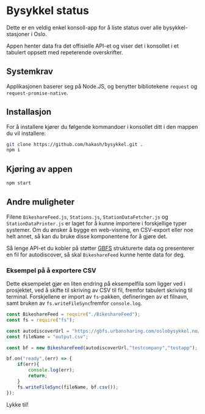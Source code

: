 # Bysykkel status

Dette er en veldig enkel konsoll-app for å liste status over alle bysykkel-stasjoner i Oslo.

Appen henter data fra det offisielle API-et og viser det i konsollet i et tabulert oppsett med repeterende overskrifter.

## Systemkrav

Applikasjonen baserer seg på Node.JS, og benytter bibliotekene `request` og `request-promise-native`.

## Installasjon

For å installere kjører du følgende kommandoer i konsollet ditt i den mappen du vil installere:

```sh
git clone https://github.com/hakash/bysykkel.git .
npm i
```

## Kjøring av appen

```sh
npm start
```

## Andre muligheter

Filene `BikeshareFeed.js`, `Stations.js`, `StationDataFetcher.js` og `StationDataPrinter.js` er laget for å kunne importere i forskjellige typer systemer. Om du ønsker å bygge en web-visning, en CSV-export eller noe helt annet, så kan du bruke disse komponentene for å gjøre det.

Så lenge API-et du kobler på støtter [GBFS](https://github.com/NABSA/gbfs) strukturerte data og presenterer en fil for autodiscover, så skal `BikeshareFeed` kunne hente data for deg.

### Eksempel på å exportere CSV

Dette eksempelet gjør en liten endring på eksempelfila som ligger ved i prosjektet, ved å skifte til skriving av CSV til fil, fremfor tabulert skriving til terminal. Forskjellene er import av `fs`-pakken, defineringen av et filnavn, samt bruken av `fs.writeFileSync`fremfor `console.log`.

```javascript
const BikeshareFeed = require("./BikeshareFeed");
const fs = require("fs");

const autodiscoverUrl = "https://gbfs.urbansharing.com/oslobysykkel.no/gbfs.json";
const fileName = "output.csv";

const bf = new BikeshareFeed(autodiscoverUrl,"testcompany","testapp");

bf.on("ready",(err) => {
    if(err){
        console.log(err);
        return;
    }
    fs.writeFileSync(fileName, bf.csv());
});
```

Lykke til!